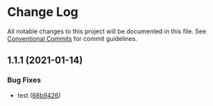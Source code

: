 # Change Log

All notable changes to this project will be documented in this file.
See [Conventional Commits](https://conventionalcommits.org) for commit guidelines.

## 1.1.1 (2021-01-14)


### Bug Fixes

* test ([68b9426](https://github.com/dilyanatanasov177/lerna-test/commit/68b9426fd5f3621973473443b5dd8eec74455444))
